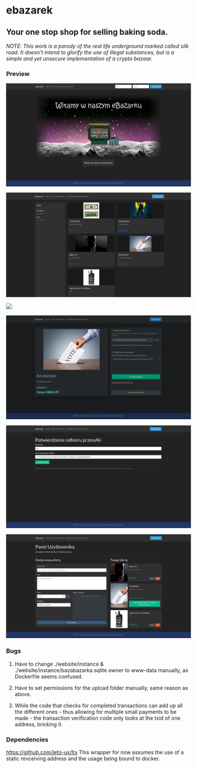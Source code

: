 # ebazarek

## Your one stop shop for selling baking soda.

*NOTE: This work is a parody of the real life underground marked called silk
road. It doesn't intend to glorify the use of illegal substances, but is a
simple and yet unsecure implementation of a crypto bazaar.*

### Preview

![](./screenshots/landing_page.png)

![](./screenshots/offers_page.png)

![](./screenshots/offer_creation_page.png)

![](./screenshots/buy_page.png)

![](./screenshots/package_delivery_confirmation_page.png)

![](./screenshots/money_delivery_confirmation_page.png)

### Bugs

1. Have to change ./website/instance & ./website/instance/bazabazarka.sqlite 
owner to www-data manually, as Dockerfile seems confused.

2. Have to set permissions for the upload folder manually, same reason as above.

2. While the code that checks for completed transactions can add up all the
different ones - thus allowing for multiple small payments to be made - the 
transaction verification code only looks at the txid of one address, 
bricking it.

### Dependencies

https://github.com/leto-ux/ltx
This wrapper for now assumes the use of a static revceiving address and the
usage being bound to docker.
